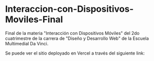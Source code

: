 # Interaccion-con-Dispositivos-Moviles-Final
Final de la materia "Interacción con Dispositivos Móviles" del 2do cuatrimestre de la carrera de "Diseño y Desarrollo Web" de la Escuela Multimedial Da Vinci.

Se puede ver el sitio deployado en Vercel a través del siguiente link: 
